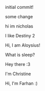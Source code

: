 initial commit!


some change

hi im nicholas


I like Destiny 2



Hi, I am Aloysius!


What is sleep?

Hey there :3


I'm Christine

Hi, I'm Farhan :)

